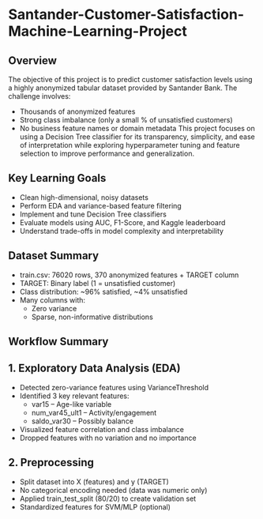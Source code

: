 # Santander-Customer-Satisfaction-Machine-Learning-Project

## Overview
The objective of this project is to predict customer satisfaction levels using a highly anonymized tabular dataset provided by Santander Bank. The challenge involves:
 - Thousands of anonymized features
 - Strong class imbalance (only a small % of unsatisfied customers)
 - No business feature names or domain metadata
This project focuses on using a Decision Tree classifier for its transparency, simplicity, and ease of interpretation while exploring hyperparameter tuning and feature selection to improve performance and generalization.

## Key Learning Goals
 - Clean high-dimensional, noisy datasets
 - Perform EDA and variance-based feature filtering
 - Implement and tune Decision Tree classifiers
 - Evaluate models using AUC, F1-Score, and Kaggle leaderboard
 - Understand trade-offs in model complexity and interpretability
   
## Dataset Summary
 - train.csv: 76020 rows, 370 anonymized features + TARGET column
 - TARGET: Binary label (1 = unsatisfied customer)
 - Class distribution: ~96% satisfied, ~4% unsatisfied
 - Many columns with:
    - Zero variance
    - Sparse, non-informative distributions
  
 ## Workflow Summary
 ## 1. Exploratory Data Analysis (EDA)
  - Detected zero-variance features using VarianceThreshold
  - Identified 3 key relevant features:
    - var15 – Age-like variable
    - num_var45_ult1 – Activity/engagement
    - saldo_var30 – Possibly balance
  - Visualized feature correlation and class imbalance
  - Dropped features with no variation and no importance
    
 ## 2. Preprocessing
  - Split dataset into X (features) and y (TARGET)
  - No categorical encoding needed (data was numeric only)
  - Applied train_test_split (80/20) to create validation set
  - Standardized features for SVM/MLP (optional)



